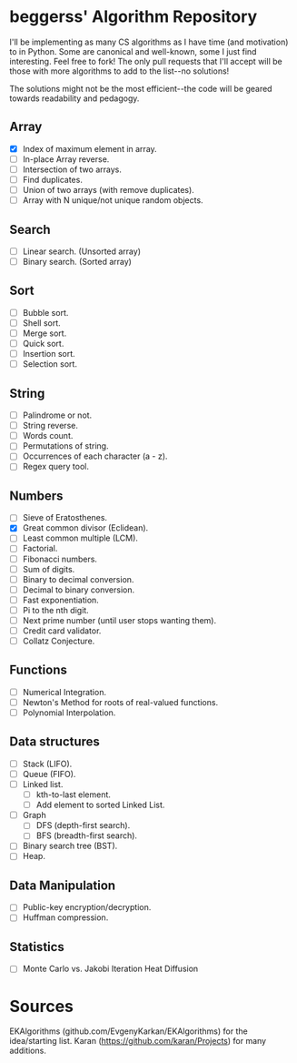 beggerss' Algorithm Repository
=============================

I'll be implementing as many CS algorithms as I have time (and motivation) to in Python. Some are canonical and well-known, some I just find interesting. Feel free to fork! The only pull requests that I'll accept will be those with more algorithms to add to the list--no solutions!

The solutions might not be the most efficient--the code will be geared towards readability and pedagogy.


Array
----- 
- [x] Index of maximum element in array. 
- [ ] In-place Array reverse.
- [ ] Intersection of two arrays.
- [ ] Find duplicates.
- [ ] Union of two arrays (with remove duplicates).
- [ ] Array with N unique/not unique random objects.

Search
------ 
- [ ] Linear search. (Unsorted array)
- [ ] Binary search. (Sorted array)

Sort
----
- [ ] Bubble sort.
- [ ] Shell sort.
- [ ] Merge sort.  
- [ ] Quick sort.  
- [ ] Insertion sort.
- [ ] Selection sort.

String
------
- [ ] Palindrome or not.
- [ ] String reverse.
- [ ] Words count.
- [ ] Permutations of string. 
- [ ] Occurrences of each character (a - z).
- [ ] Regex query tool.

Numbers
-------
- [ ] Sieve of Eratosthenes.
- [x] Great common divisor (Eclidean).
- [ ] Least common multiple (LCM).
- [ ] Factorial.
- [ ] Fibonacci numbers.
- [ ] Sum of digits.
- [ ] Binary to decimal conversion.
- [ ] Decimal to binary conversion.
- [ ] Fast exponentiation.
- [ ] Pi to the nth digit.
- [ ] Next prime number (until user stops wanting them).
- [ ] Credit card validator.
- [ ] Collatz Conjecture.

Functions
---------
- [ ] Numerical Integration.
- [ ] Newton's Method for roots of real-valued functions.
- [ ] Polynomial Interpolation.

Data structures
---------------
- [ ] Stack (LIFO).
- [ ] Queue (FIFO).
- [ ] Linked list.
	- [ ] kth-to-last element.
	- [ ] Add element to sorted Linked List.
- [ ] Graph 
     - [ ] DFS (depth-first search).
     - [ ] BFS (breadth-first search).
- [ ] Binary search tree (BST).
- [ ] Heap.

Data Manipulation
---------------
- [ ] Public-key encryption/decryption.
- [ ] Huffman compression.

Statistics
----------------
- [ ] Monte Carlo vs. Jakobi Iteration Heat Diffusion


Sources
==========
EKAlgorithms (github.com/EvgenyKarkan/EKAlgorithms) for the idea/starting list.
Karan (https://github.com/karan/Projects) for many additions.